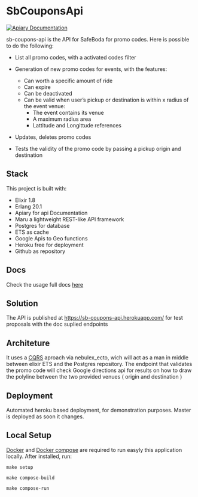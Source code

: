 # SbCouponsApi

[![Apiary Documentation](https://img.shields.io/badge/Apiary-Documented-blue.svg)](https://sbcouponsapi.docs.apiary.io/)


sb-coupons-api is the API for SafeBoda for promo codes. Here is possible to do the following:
* List all promo codes, with a activated codes filter

* Generation of new promo codes for events, with the features:
    * Can worth a specific amount of ride
    * Can expire
    * Can be deactivated
    * Can be valid when user’s pickup or destination is within x radius of the event venue:
        * The event contains its venue
        * A maximum radius area
        * Lattitude and Longittude references

* Updates, deletes promo codes

* Tests the validity of the promo code by passing a pickup origin and destination

## Stack
This project is built with:
 * Elixir 1.8
 * Erlang 20.1
 * Apiary for api Documentation
 * Maru a lightweight REST-like API framework
 * Postgres for database
 * ETS as cache
 * Google Apis to Geo functions
 * Heroku free for deployment
 * Github as repository

## Docs
Check the usage full docs [here](https://sbcouponsapi.docs.apiary.io/)

## Solution

The API is published at https://sb-coupons-api.herokuapp.com/ for test proposals with the doc suplied endpoints

## Architeture
It uses a [CQRS](https://martinfowler.com/bliki/CQRS.html) aproach via nebulex_ecto, wich will act as a man in middle between elixir ETS and the Postgres repository.
The endpoint that validates the promo code will check Google directions api for results on how to draw the polyline between the two provided venues ( origin and destination )

## Deployment
Automated heroku based deployment, for demonstration purposes. Master is deployed as soon it changes.

## Local Setup

[Docker](https://docs.docker.com/install/) and [Docker compose](https://docs.docker.com/compose/install/) are required to run easyly this application locally. After installed, run:

```make setup```

```make compose-build```

```make compose-run```
